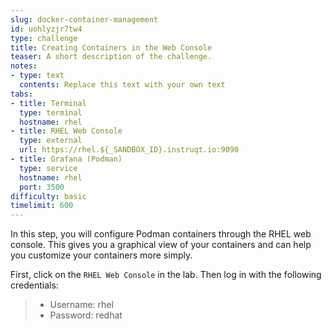 ```yaml
---
slug: docker-container-management
id: uohlyzjr7tw4
type: challenge
title: Creating Containers in the Web Console
teaser: A short description of the challenge.
notes:
- type: text
  contents: Replace this text with your own text
tabs:
- title: Terminal
  type: terminal
  hostname: rhel
- title: RHEL Web Console
  type: external
  url: https://rhel.${_SANDBOX_ID}.instruqt.io:9090
- title: Grafana (Podman)
  type: service
  hostname: rhel
  port: 3500
difficulty: basic
timelimit: 600
---
```

In this step, you will configure Podman containers through the RHEL web console. This gives you a graphical view of your containers and can help you customize your containers more simply.

First, click on the `RHEL Web Console` in the lab. Then log in with the following credentials:
>* Username: rhel
>* Password: redhat

